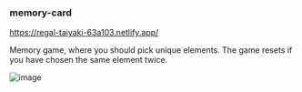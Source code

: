 ### memory-card

https://regal-taiyaki-63a103.netlify.app/

Memory game, where you should pick unique elements. The game resets if you have chosen the same element twice.

![image](https://github.com/user-attachments/assets/821c85aa-1272-4fd1-a861-87fc286cc12c)
